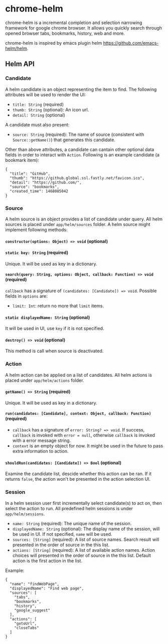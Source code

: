 # chrome-helm
chrome-helm is a incremental completion and selection narrowing framework for google chrome browser. It allows you quickly search through opened browser tabs, bookmarks, history, web and more.

chrome-helm is inspired by emacs plugin helm https://github.com/emacs-helm/helm.

## Helm API

### Candidate
A helm candidate is an object representing the item to find. The following attributes will be used to render the UI:
- `title: String` (required)
- `thumb: String` (optional): An icon url.
- `detail: String` (optional)

A candidate must also present:
- `source: String` (required): The name of source (consistent with `Source::getName()`) that generates this candidate.

Other than above attributes, a candidate can cantain other optional data fields in order to interact with `Action`. Following is an example candidate (a bookmark item):
```
{
  "title": "GitHub",
  "thumb": "https://github.global.ssl.fastly.net/favicon.ico",
  "detail": "https://github.com/",
  "source": "bookmarks",
  "created_time": 1468085042
}
```

### Source
A helm source is an object provides a list of candidate under query. All helm sources is placed under `app/helm/sources` folder. A helm source might implement following methods:

#### `constructor(options: Object) => void` (optional)

#### `static key: String` (required)
Unique. It will be used as key in a dictionary.

#### `search(query: String, options: Object, callback: Function) => void` (required)
`callback` has a signature of `(candidates: [Candidate]) => void`. Possible fields in `options` are:
- `limit: Int`: return no more that `limit` items.

#### `static displayedName: String` (optional)
It will be used in UI, use `key` if it is not specified.

#### `destroy() => void` (optional)
This method is call when source is deactivated.

### Action
A helm action can be applied on a list of candidates. All helm actions is placed under `app/helm/actions` folder.

#### `getName() => String` (required)
Unique. It will be used as key in a dictionary.

#### `run(candidates: [Candidate], context: Object, callback: Function)` (required)
- `callback` has a signature of `error: String? => void`. If success, `callback` is invoked with `error = null`, otherwise `callback` is invoked with a error message string.
- `context` is an empty object for now. It might be used in the future to pass extra information to action.

#### `shouldRun(candidates: [Candidate]) => Bool` (optional)
Examine the candidate list, descide whether this action can be ran. If it returns `false`, the action won't be presented in the action selection UI.

### Session
In a helm session user first incrementally select candidate(s) to act on, then select the action to run. All predefined helm sessions is under `app/helm/sessions`.
- `name: String` (required): The unique name of the session.
- `displayedName: String` (optional): The display name of the session, will be used in UI. If not specified, `name` will be used.
- `sources: [String]` (required): A list of source names. Search result will presented in the order of source in the this list.
- `actions: [String]` (required): A list of available action names. Action choices will presented in the order of source in the this list. Default action is the first action in the list.

Example:
```
{
  "name": "findWebPage",
  "displayedName": "Find web page",
  "sources": [
    "tabs",
    "bookmarks",
    "history",
    "google_suggest"
  ],
  "actions": [
    "gotoUrl",
    "closeTabs"
  ]
}
```
